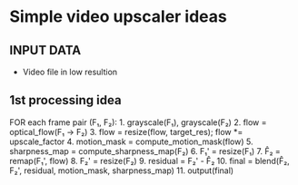 # Simple video upscaler ideas

## INPUT DATA
* Video file in low resultion

## 1st processing idea

FOR each frame pair (F₁, F₂):
    1. grayscale(F₁), grayscale(F₂)
    2. flow = optical_flow(F₁ → F₂)
    3. flow = resize(flow, target_res); flow *= upscale_factor
    4. motion_mask = compute_motion_mask(flow)
    5. sharpness_map = compute_sharpness_map(F₂)
    6. F₁' = resize(F₁)
    7. F̂₂ = remap(F₁', flow)
    8. F₂' = resize(F₂)
    9. residual = F₂' - F̂₂
    10. final = blend(F̂₂, F₂', residual, motion_mask, sharpness_map)
    11. output(final)

